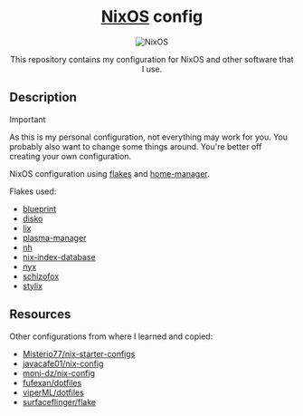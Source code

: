 <div align="center">

# [NixOS](https://nixos.org) config

![NixOS](https://nixos.org/logo/nixos-hires.png)

This repository contains my configuration for NixOS and other software that I use.

</div>

## Description
> [!IMPORTANT]
> As this is my personal configuration, not everything may work for you. You probably also want to change some things around. You're better off creating your own configuration.

NixOS configuration using [flakes](https://nixos.wiki/wiki/Flakes) and [home-manager](https://github.com/nix-community/home-manager).

Flakes used:
- [blueprint](https://github.com/numtide/blueprint)
- [disko](https://github.com/nix-community/disko)
- [lix](https://git.lix.systems/lix-project/nixos-module)
- [plasma-manager](https://github.com/pjones/plasma-manager)
- [nh](https://github.com/viperML/nh)
- [nix-index-database](https://github.com/Mic92/nix-index-database)
- [nyx](https://github.com/chaotic-cx/nyx)
- [schizofox](https://github.com/schizofox/schizofox)
- [stylix](https://github.com/danth/stylix)

## Resources
Other configurations from where I learned and copied:
- [Misterio77/nix-starter-configs](https://github.com/Misterio77/nix-starter-configs)
- [javacafe01/nix-config](https://github.com/javacafe01/nix-config)
- [moni-dz/nix-config](https://github.com/moni-dz/nix-config)
- [fufexan/dotfiles](https://github.com/fufexan/dotfiles)
- [viperML/dotfiles](https://github.com/viperML/dotfiles)
- [surfaceflinger/flake](https://github.com/surfaceflinger/flake)

